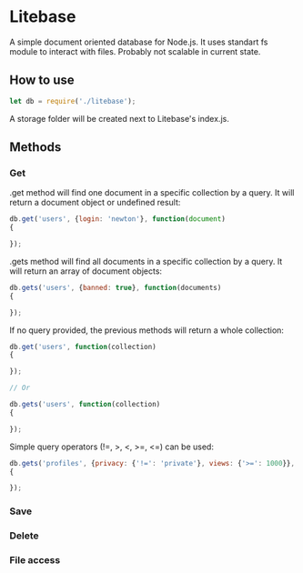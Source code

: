 # Litebase

A simple document oriented database for Node.js.
It uses standart fs module to interact with files.
Probably not scalable in current state.

## How to use

```js
let db = require('./litebase');
```

A storage folder will be created next to Litebase's index.js.

## Methods

### Get

.get method will find one document in a specific collection by a query. It will return a document object or undefined result:

```js
db.get('users', {login: 'newton'}, function(document)
{

});
```

.gets method will find all documents in a specific collection by a query. It will return an array of document objects:

```js
db.gets('users', {banned: true}, function(documents)
{

});
```

If no query provided, the previous methods will return a whole collection:

```js
db.get('users', function(collection)
{

});

// Or

db.gets('users', function(collection)
{

});
```

Simple query operators (!=, >, <, >=, <=) can be used:

```js
db.gets('profiles', {privacy: {'!=': 'private'}, views: {'>=': 1000}}, function(documents)
{

});
```

### Save

### Delete

### File access